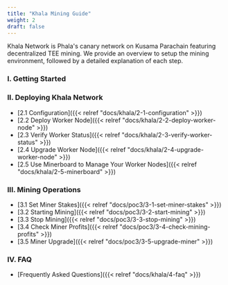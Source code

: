 ```yaml
---
title: "Khala Mining Guide"
weight: 2
draft: false
---
```


Khala Network is Phala's canary network on Kusama Parachain featuring decentralized TEE mining. We provide an overview to setup the mining environment, followed by a detailed explanation of each step.

### I. Getting Started

<!-- - [1.1 Register a Phala account]({{< relref "docs/poc3/1-1-register-a-phala-acocunt" >}})
- [1.2 Bind Stash and Controller accounts]({{< relref "docs/poc3/1-2-bind-stash-and-controller-accounts" >}})
- [1.3 Check your hardware, BIOS and system]({{< relref "docs/poc3/1-3-check-your-hardware-bios-and-system" >}})
- [1.4 Software Configuration]({{< relref "docs/poc3/1-4-software-configuration" >}})
- [1.5 On-Chain Staking]({{< relref "docs/poc3/1-5-on-chain-stake" >}})
- [1.6 Introduction of 1605 Race Privacy Computing Task]({{< relref "docs/poc3/1-6-Introduction-of-1605-Race-Privacy-Computing-Task" >}}) -->

### II. Deploying Khala Network

- [2.1 Configuration]({{< relref "docs/khala/2-1-configuration" >}})
- [2.2 Deploy Worker Node]({{< relref "docs/khala/2-2-deploy-worker-node" >}})
- [2.3 Verify Worker Status]({{< relref "docs/khala/2-3-verify-worker-status" >}})
- [2.4 Upgrade Worker Node]({{< relref "docs/khala/2-4-upgrade-worker-node" >}})
- [2.5 Use Minerboard to Manage Your Worker Nodes]({{< relref "docs/khala/2-5-minerboard" >}})

### III. Mining Operations

- [3.1 Set Miner Stakes]({{< relref "docs/poc3/3-1-set-miner-stakes" >}})
- [3.2 Starting Mining]({{< relref "docs/poc3/3-2-start-mining" >}})
- [3.3 Stop Mining]({{< relref "docs/poc3/3-3-stop-mining" >}})
- [3.4 Check Miner Profits]({{< relref "docs/poc3/3-4-check-mining-profits" >}})
- [3.5 Miner Upgrade]({{< relref "docs/poc3/3-5-upgrade-miner" >}})

### IV. FAQ

- [Frequently Asked Questions]({{< relref "docs/khala/4-faq" >}})
